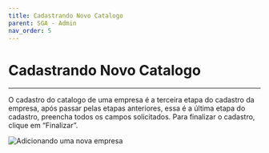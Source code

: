 ```yaml
---
title: Cadastrando Novo Catalogo
parent: SGA - Admin
nav_order: 5
---
```


# Cadastrando Novo Catalogo
---

O cadastro do catalogo de uma empresa é a terceira etapa do cadastro da empresa, após passar pelas etapas anteriores, essa é a última etapa do cadastro, preencha todos os campos solicitados. Para finalizar o cadastro, clique em “Finalizar”.

![Adicionando uma nova empresa](/assets/gifs/cadastrandocatalogosga.gif.)
